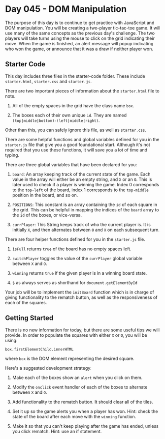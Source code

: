 # Day 045 - DOM Manipulation

The purpose of this day is to continue to get practice with JavaScript and DOM manipulation. You will be creating a two-player tic-tac-toe game. It will use many of the same concepts as the previous day's challenge. The two players will take turns using the mouse to click on the grid indicating their move. When the game is finished, an alert message will popup indicating who won the game, or announce that it was a draw if neither player won.

## Starter Code

This day includes three files in the starter-code folder. These include `starter.html`, `starter.css` and `starter.js`.

There are two important pieces of information about the `starter.html` file to note. 

1. All of the empty spaces in the grid have the class name `box`.

2. The boxes each of their own unique `id`. They are named `(top|middle|bottom)-(left|middle|right)`.

Other than this, you can safely ignore this file, as well as `starter.css`.

There are some helpful functions and global variables defined for you in the `starter.js` file that give you a good foundational start. Although it's not required that you use these functions, it will save you a lot of time and typing.

There are three global variables that have been declared for you:

1. `board`: An array keeping track of the current state of the game. Each value in the array will either be an empty string, and `X` or an `O`. This is later used to check if a player is winning the game. Index 0 corresponds to the `top-left` of the board, index 1 corresponds to the `top-middle` position in the board, and so on.

2. `POSITIONS`: This constant is an array containing the `id` of each square in the grid. This can be helpful in mapping the indices of the `board` array to the `id` of the boxes, or vice-versa.

3. `currPlayer`: This String keeps track of who the current player is. It is initially `X`, and then alternates between `O` and `X` on each subsequent turn.

There are four helper functions defined for you in the `starter.js` file.

1. `isFull` returns `true` of the board has no empty spaces left.

2. `switchPlayer` toggles the value of the `currPlayer` global variable between `X` and `O`.

3. `winning` returns `true` if the given player is in a winning board state.

4. `$` as always serves as shorthand for `document.getElementById`

Your job will be to implement the `initBoard` function which is in charge of giving functionality to the rematch button, as well as the responsiveness of each of the squares.
  
## Getting Started
  
There is no new information for today, but there are some useful tips we will provide. In order to populate the squares with either `X` or `O`, you will be using:

```
box.firstElementChild.innerHTML
```

where `box` is the DOM element representing the desired square.

Here's a suggested development strategy:

1. Make each of the boxes show an `alert` when you click on them.

2. Modify the `onclick` event handler of each of the boxes to alternate between `X` and `O`.

3. Add functionality to the rematch button. It should clear all of the tiles.

4. Set it up so the game alerts you when a player has won. Hint: check the state of the board after each move with the `winning` function.

5. Make it so that you can't keep playing after the game has ended, unless you click rematch. Hint: use an if statement.




